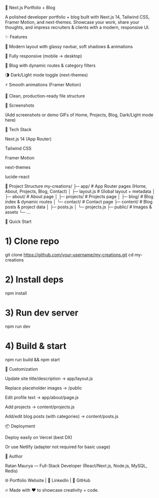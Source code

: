 🚀 Next.js Portfolio + Blog

A polished developer portfolio + blog built with Next.js 14, Tailwind CSS, Framer Motion, and next-themes.
Showcase your work, share your thoughts, and impress recruiters & clients with a modern, responsive UI.

✨ Features

🎨 Modern layout with glassy navbar, soft shadows & animations

📱 Fully responsive (mobile → desktop)

📝 Blog with dynamic routes & category filters

🌗 Dark/Light mode toggle (next-themes)

⚡ Smooth animations (Framer Motion)

📂 Clean, production-ready file structure

📸 Screenshots

(Add screenshots or demo GIFs of Home, Projects, Blog, Dark/Light mode here)

🧱 Tech Stack

Next.js 14 (App Router)

Tailwind CSS

Framer Motion

next-themes

lucide-react

📂 Project Structure
my-creations/
 ├─ app/                # App Router pages (Home, About, Projects, Blog, Contact)
 │   ├─ layout.js       # Global layout + metadata
 │   ├─ about/          # About page
 │   ├─ projects/       # Projects page
 │   ├─ blog/           # Blog index & dynamic routes
 │   └─ contact/        # Contact page
 ├─ content/            # Blog posts & project data
 │   ├─ posts.js
 │   └─ projects.js
 ├─ public/             # Images & assets
 └─ ...

🚀 Quick Start
# 1) Clone repo
git clone https://github.com/your-username/my-creations.git
cd my-creations

# 2) Install deps
npm install

# 3) Run dev server
npm run dev

# 4) Build & start
npm run build && npm start

📝 Customization

Update site title/description → app/layout.js

Replace placeholder images → /public

Edit profile text → app/about/page.js

Add projects → content/projects.js

Add/edit blog posts (with categories) → content/posts.js

📦 Deployment

Deploy easily on Vercel
 (best DX)

Or use Netlify (adapter not required for basic usage)

👤 Author

Ratan Maurya — Full-Stack Developer (React/Next.js, Node.js, MySQL, Redis)

🌐 Portfolio Website
 | 💼 LinkedIn
 | 🐙 GitHub

🔥 Made with ❤️ to showcase creativity + code.
